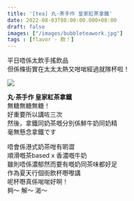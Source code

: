```yaml
---
title: '[tea] 丸·茶手作 皇家紅茶拿鐵'
date: 2022-08-03T08:00:00.000+08:00
draft: false
images: ["/images/bubbleteawork.jpg"]
tags : [flavor - 飲！]
---
```


平日唔係太飲手搖飲品  
但係條街實在太太太熱又咁啱經過就隊杯啦！  

![](/images/bubbleteawork1.jpg)

**丸·茶手作 皇家紅茶拿鐵**  
無糖無糖無糖！  
好重要所以講咗三次  
然後，拿鐵同奶茶嘅分別係鮮牛奶同奶精  
毫無懸念拿鐵です  
  
唔會係港式奶茶咁有啲澀  
順滑嘅茶based x 香濃嘅牛奶  
雖則唔係濃郁然而要有嘅奶同茶味都好足  
作為夏天行個街飲杯嘢嚟講  
呢杯嘢真係啱啱好啊！  
夠～ 解～ 渴～  
